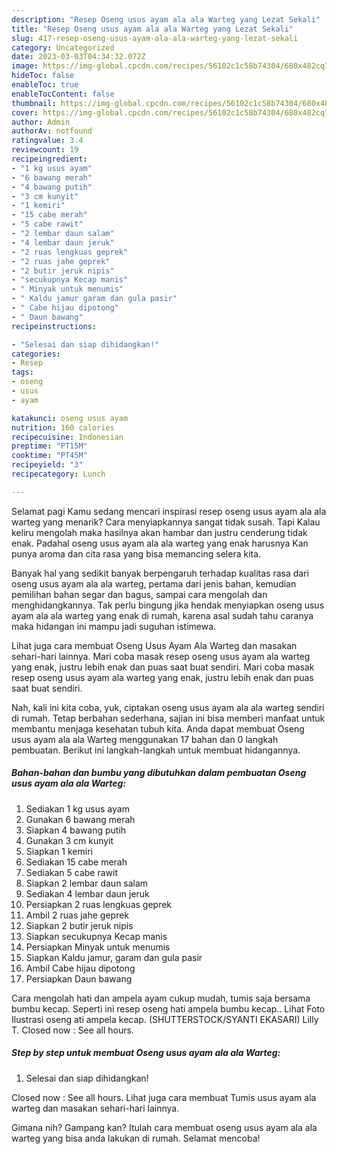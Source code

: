 ```yaml
---
description: "Resep Oseng usus ayam ala ala Warteg yang Lezat Sekali"
title: "Resep Oseng usus ayam ala ala Warteg yang Lezat Sekali"
slug: 417-resep-oseng-usus-ayam-ala-ala-warteg-yang-lezat-sekali
category: Uncategorized
date: 2023-03-03T04:34:32.072Z
image: https://img-global.cpcdn.com/recipes/56102c1c58b74304/680x482cq70/oseng-usus-ayam-ala-ala-warteg-foto-resep-utama.jpg
hideToc: false
enableToc: true
enableTocContent: false
thumbnail: https://img-global.cpcdn.com/recipes/56102c1c58b74304/680x482cq70/oseng-usus-ayam-ala-ala-warteg-foto-resep-utama.jpg
cover: https://img-global.cpcdn.com/recipes/56102c1c58b74304/680x482cq70/oseng-usus-ayam-ala-ala-warteg-foto-resep-utama.jpg
author: Admin
authorAv: notfound
ratingvalue: 3.4
reviewcount: 19
recipeingredient:
- "1 kg usus ayam"
- "6 bawang merah"
- "4 bawang putih"
- "3 cm kunyit"
- "1 kemiri"
- "15 cabe merah"
- "5 cabe rawit"
- "2 lembar daun salam"
- "4 lembar daun jeruk"
- "2 ruas lengkuas geprek"
- "2 ruas jahe geprek"
- "2 butir jeruk nipis"
- "secukupnya Kecap manis"
- " Minyak untuk menumis"
- " Kaldu jamur garam dan gula pasir"
- " Cabe hijau dipotong"
- " Daun bawang"
recipeinstructions:

- "Selesai dan siap dihidangkan!"
categories:
- Resep
tags:
- oseng
- usus
- ayam

katakunci: oseng usus ayam 
nutrition: 160 calories
recipecuisine: Indonesian
preptime: "PT15M"
cooktime: "PT45M"
recipeyield: "3"
recipecategory: Lunch

---
```



Selamat pagi Kamu sedang mencari inspirasi resep oseng usus ayam ala ala warteg yang menarik? Cara menyiapkannya sangat tidak susah. Tapi Kalau keliru mengolah maka hasilnya akan hambar dan justru cenderung tidak enak. Padahal oseng usus ayam ala ala warteg yang enak harusnya Kan punya aroma dan cita rasa yang bisa memancing selera kita.


Banyak hal yang sedikit banyak berpengaruh terhadap kualitas rasa dari oseng usus ayam ala ala warteg, pertama dari jenis bahan, kemudian pemilihan bahan segar dan bagus, sampai cara mengolah dan menghidangkannya. Tak perlu bingung jika hendak menyiapkan oseng usus ayam ala ala warteg yang enak di rumah, karena asal sudah tahu caranya maka hidangan ini mampu jadi suguhan istimewa.

Lihat juga cara membuat Oseng Usus Ayam Ala Warteg dan masakan sehari-hari lainnya. Mari coba masak resep oseng usus ayam ala warteg yang enak, justru lebih enak dan puas saat buat sendiri. Mari coba masak resep oseng usus ayam ala warteg yang enak, justru lebih enak dan puas saat buat sendiri.


Nah, kali ini kita coba, yuk, ciptakan oseng usus ayam ala ala warteg sendiri di rumah. Tetap berbahan sederhana, sajian ini bisa memberi manfaat untuk membantu menjaga kesehatan tubuh kita. Anda dapat membuat Oseng usus ayam ala ala Warteg menggunakan 17 bahan dan 0 langkah pembuatan. Berikut ini langkah-langkah untuk membuat hidangannya.

<!--inarticleads1-->

##### Bahan-bahan dan bumbu yang dibutuhkan dalam pembuatan Oseng usus ayam ala ala Warteg:

1. Sediakan 1 kg usus ayam
1. Gunakan 6 bawang merah
1. Siapkan 4 bawang putih
1. Gunakan 3 cm kunyit
1. Siapkan 1 kemiri
1. Sediakan 15 cabe merah
1. Sediakan 5 cabe rawit
1. Siapkan 2 lembar daun salam
1. Sediakan 4 lembar daun jeruk
1. Persiapkan 2 ruas lengkuas geprek
1. Ambil 2 ruas jahe geprek
1. Siapkan 2 butir jeruk nipis
1. Siapkan secukupnya Kecap manis
1. Persiapkan  Minyak untuk menumis
1. Siapkan  Kaldu jamur, garam dan gula pasir
1. Ambil  Cabe hijau dipotong
1. Persiapkan  Daun bawang


Cara mengolah hati dan ampela ayam cukup mudah, tumis saja bersama bumbu kecap. Seperti ini resep oseng hati ampela bumbu kecap.. Lihat Foto Ilustrasi oseng ati ampela kecap. (SHUTTERSTOCK/SYANTI EKASARI) Lilly T. Closed now : See all hours. 

<!--inarticleads2-->

##### Step by step untuk membuat Oseng usus ayam ala ala Warteg:


1. Selesai dan siap dihidangkan!

Closed now : See all hours. Lihat juga cara membuat Tumis usus ayam ala warteg dan masakan sehari-hari lainnya. 

Gimana nih? Gampang kan? Itulah cara membuat oseng usus ayam ala ala warteg yang bisa anda lakukan di rumah. Selamat mencoba!

